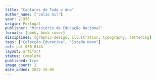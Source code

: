 ```yaml
---
title: "Cantares de Todo o Ano"
author_name: ["Júlio Gil"]
year: y1956
origin: Portugal
publisher: "Ministério da Educação Nacional"
formats: [book, book-cover]
disciplines: [graphic-design, illustration, typography, lettering]
tags: ["Colecção Educativa", "Estado Novo"]
ref: sol-030-0143
layout: artifact
status: Complete
published: true
image_count: 2
date_added: 2022-10-06
---
```

